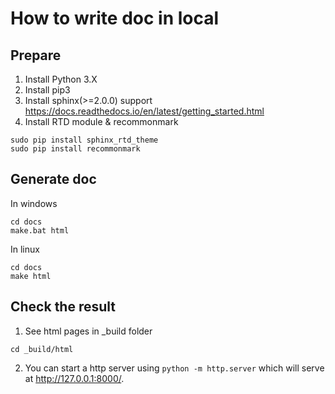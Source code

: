 # How to write doc in local

## Prepare
1. Install Python 3.X 
1. Install pip3
1. Install sphinx(>=2.0.0) support https://docs.readthedocs.io/en/latest/getting_started.html
1. Install RTD module & recommonmark
```shell
sudo pip install sphinx_rtd_theme
sudo pip install recommonmark
```

## Generate doc

In windows
```shell
cd docs
make.bat html
```

In linux
```shell
cd docs
make html 
```

## Check the result

1. See html pages in _build folder
```shell
cd _build/html
```   
2. You can start a http server using `python -m http.server` which will serve at http://127.0.0.1:8000/.
